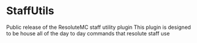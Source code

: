 # StaffUtils
Public release of the ResoluteMC staff utility plugin
This plugin is designed to be house all of the day to day commands
that resolute staff use
